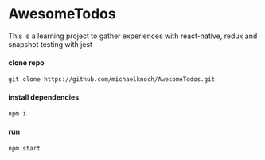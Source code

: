 # AwesomeTodos

 This is a learning project to gather experiences with react-native, redux and snapshot testing with jest

#### clone repo
```
git clone https://github.com/michaelknoch/AwesomeTodos.git
```

#### install dependencies
```
npm i
```

#### run
```
npm start
```
